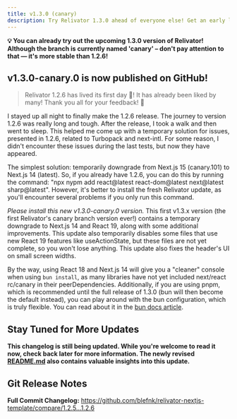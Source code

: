 ```yaml
---
title: v1.3.0 (canary)
description: Try Relivator 1.3.0 ahead of everyone else! Get an early look at what's coming soon! 1.3.0@canary is more stable than 1.2.6!
---
```


**💡 You can already try out the upcoming 1.3.0 version of Relivator! Although the branch is currently named 'canary' – don't pay attention to that — it's more stable than 1.2.6!**

## **v1.3.0-canary.0 is now published on GitHub!**

> Relivator 1.2.6 has lived its first day 🎉! It has already been liked by many! Thank you all for your feedback! :pray:

I stayed up all night to finally make the 1.2.6 release. The journey to version 1.2.6 was really long and tough. After the release, I took a walk and then went to sleep. This helped me come up with a temporary solution for issues, presented in 1.2.6, related to Turbopack and next-intl. For some reason, I didn't encounter these issues during the last tests, but now they have appeared.

The simplest solution: temporarily downgrade from Next.js 15 (canary.101) to Next.js 14 (latest). So, if you already have 1.2.6, you can do this by running the command: "npx nypm add react@latest react-dom@latest next@latest sharp@latest". However, it's better to install the fresh Relivator update, as you'll encounter several problems if you only run this command.

*Please install this new v1.3.0-canary.0 version.* This first v1.3.x version (the first Relivator's canary branch version ever!) contains a temporary downgrade to Next.js 14 and React 19, along with some additional improvements. This update also temporarily disables some files that use new React 19 features like useActionState, but these files are not yet complete, so you won't lose anything. This update also fixes the header's UI on small screen widths.

By the way, using React 18 and Next.js 14 will give you a "cleaner" console when using `bun install`, as many libraries have not yet included next/react rc/canary in their peerDependencies. Additionally, if you are using pnpm, which is recommended until the full release of 1.3.0 (bun will then become the default instead), you can play around with the bun configuration, which is truly flexible. You can read about it in the [bun docs article](https://pnpm.io/package_json).

## Stay Tuned for More Updates

**This changelog is still being updated. While you're welcome to read it now, check back later for more information. The newly revised [README.md](https://github.com/blefnk/relivator-nextjs-template#readme) also contains valuable insights into this update.**

## Git Release Notes

**Full Commit Changelog:** <https://github.com/blefnk/relivator-nextjs-template/compare/1.2.5...1.2.6>
